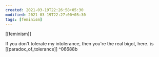 ```yaml
---
created: 2021-03-19T22:26:58+05:30
modified: 2021-03-19T22:27:00+05:30
tags: [feminism]
---
```

[[feminism]]

If you don't tolerate my intolerance, then you're the real bigot, here. \s
[[paradox_of_tolerance]] ^06688b